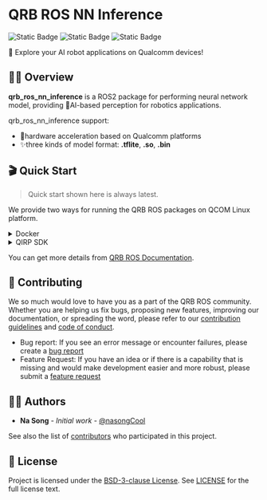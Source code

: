 # QRB ROS NN Inference
![Static Badge](https://img.shields.io/badge/language-Cpp-green)
![Static Badge](https://img.shields.io/badge/executor-CPU_GPU_HTP-orange)
![Static Badge](https://img.shields.io/badge/release-v0.2.0-blue)

🎉 Explore your AI robot applications on Qualcomm devices!

## 🙋‍♂️ Overview

**qrb_ros_nn_inference** is a ROS2 package for performing neural network model, providing 🤖AI-based perception for robotics applications.<br> 

qrb_ros_nn_inference support:
- 🚀hardware acceleration based on Qualcomm platforms
- ✨three kinds of model format: **.tflite**, **.so**, **.bin**

## 🎬 Quick Start

> Quick start shown here is always latest.

We provide two ways for running the QRB ROS packages on QCOM Linux platform.

<details>
<summary>Docker</summary>

1. please follow [steps](https://github.com/quic-qrb-ros/qrb_ros_docker?tab=readme-ov-file#quickstart) to setup docker env.

2. download the qrb_ros_nn_inference and dependencies

```bash
    cd ${QRB_ROS_WS}/src && \
    git clone https://github.com/quic-qrb-ros/qrb_ros_tensor_list_msgs.git && \
    git clone https://github.com/quic-qrb-ros/qrb_ros_nn_inference.git
```

3. build qrb_ros_nn_inference

```bash
    cd ${QRB_ROS_WS} && \
    colcon build --packages-select qrb_ros_nn_inference
```

4. test qrb_ros_nn_inference with YOLOv8 detection model

    4.1 download model from [QC AI hub](https://aihub.qualcomm.com/iot/models/yolov8_det?domain=Computer+Vision&useCase=Object+Detection).

    4.2 download the test image for object detecion

    ```bash
    wget -P \
    ${QRB_ROS_WS}/src/qrb_ros_nn_inference/test/qrb_ros_pre_process/image/ \
    https://ultralytics.com/images/bus.jpg
    ```

    4.3 point out the image path and model path in `${QRB_ROS_WS}/src/qrb_ros_nn_inference/test/qrb_ros_post_process/launch/nn_node_test.launch.py`

    ```python
    pre_process_node = ComposableNode(
       package = "qrb_ros_pre_process",
       plugin = "qrb_ros::pre_process::QrbRosPreProcessNode",
       name = "pre_process_node",
       parameters=[
         {
           "image_path": os.environ['QRB_ROS_WS']+"/src/qrb_ros_nn_inference/test/qrb_ros_pre_process/image/bus.jpg"
         }
       ]
    )

    nn_inference_node = ComposableNode(
       package = "qrb_ros_nn_inference",
       plugin = "qrb_ros::nn_inference::QrbRosInferenceNode",
       name = "nn_inference_node",
       parameters=[
         {
           "backend_option": "",
           "model_path": "/path/to/model"
         }
       ]
    )
    ```

    4.4 build the pre and post process packages

    ```bash
      cd ${QRB_ROS_WS}/ && \
      rm ./src/qrb_ros_nn_inference/test/qrb_ros_post_process/COLCON_IGNORE && \
      rm ./src/qrb_ros_nn_inference/test/qrb_ros_pre_process/COLCON_IGNORE && \
      colcon build --symlink-install --packages-select qrb_ros_pre_process qrb_ros_post_process
    ```

    4.5 execute the inference

    ```bash
      cd ${QRB_ROS_WS}/ && \
      source install/local_setup.bash && \
      ros2 launch qrb_ros_post_process nn_node_test.launch.py
    ```

    4.6 visualize the detection result

    ```bash
      python3 ./src/qrb_ros_nn_inference/test/qrb_ros_post_process/scripts/qrb_ros_yolo_detection_visualizer.py \
      --original_image ${QRB_ROS_WS}/src/qrb_ros_nn_inference/test/qrb_ros_pre_process/image/image.jpg
    ```

    reulst image will be stroed in `${QRB_ROS_WS}/src/qrb_ros_nn_inference/test/qrb_ros_post_process/inference_result`

</details>


<details>
<summary>QIRP SDK</summary>

1. please follow [steps](https://quic-qrb-ros.github.io/getting_started/index.html) to setup qirp-sdk env.

2. clone this repository and dependencies

    ```bash
        cd <qirp_decompressed_workspace>/qirp-sdk/ros_ws && \
        git clone https://github.com/quic-qrb-ros/qrb_ros_tensor_list_msgs.git && \
        git clone https://github.com/quic-qrb-ros/qrb_ros_nn_inference.git
    ```

3. prepare your pre and post process node

4. colcon build your pipeline:

    ```bash
      cd <qirp_decompressed_workspace>/qirp-sdk/ros_ws && \
      export AMENT_PREFIX_PATH="${OECORE_TARGET_SYSROOT}/usr:${OECORE_NATIVE_SYSROOT}/usr" && \
      export PYTHONPATH=${PYTHONPATH}:${OECORE_TARGET_SYSROOT}/usr/lib/python3.10/site-packages && \
      colcon build --merge-install --cmake-args \
        -DPython3_ROOT_DIR=${OECORE_TARGET_SYSROOT}/usr \
        -DPython3_NumPy_INCLUDE_DIR=${OECORE_TARGET_SYSROOT}/usr/lib/python3.10/site-packages/numpy/core/include \
        -DPYTHON_SOABI=cpython-310-aarch64-linux-gnu -DCMAKE_STAGING_PREFIX=$(pwd)/install \
        -DCMAKE_PREFIX_PATH=$(pwd)/install/share \
        -DBUILD_TESTING=OFF
    ```

5. source this file to set up the environment on your device:

    ```bash
        ssh root@[ip-addr]
        (ssh) export HOME=/opt
        (ssh) source /opt/qcom/qirp-sdk/qirp-setup.sh
        (ssh) export ROS_DOMAIN_ID=xx
        (ssh) source /usr/bin/ros_setup.bash
    ```

6. launch your inference pipeline

    ```bash
        (ssh) ros2 launch ${package_name} ${launch-file}
    ```

</details>

You can get more details from [QRB ROS Documentation](https://quic-qrb-ros.github.io/main/packages/qrb_ros_nn_inference/index.html).

## 🙏 Contributing

We so much would love to have you as a part of the QRB ROS community. Whether you are helping us fix bugs, proposing new features, improving our documentation, or spreading the word, please refer to our [contribution guidelines](./CONTRIBUTING.md) and [code of conduct](./CODE_OF_CONDUCT.md).

- Bug report: If you see an error message or encounter failures, please create a [bug report](../../issues)
- Feature Request: If you have an idea or if there is a capability that is missing and would make development easier and more robust, please submit a [feature request](../../issues)

<Update link with template>

## 👨‍💻 Authors

* **Na Song** - *Initial work* - [@nasongCool](https://github.com/nasongCool)

See also the list of [contributors](https://github.com/quic-qrb-ros/qrb_ros_nn_inference/graphs/contributors) who participated in this project.

## 📃 License

Project is licensed under the [BSD-3-clause License](https://spdx.org/licenses/BSD-3-Clause.html). See [LICENSE](./LICENSE) for the full license text.
